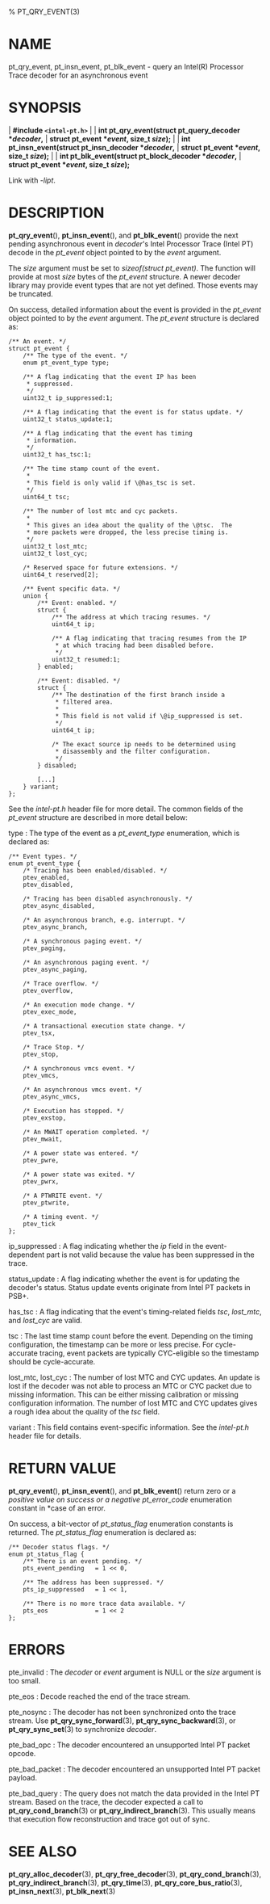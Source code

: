 % PT_QRY_EVENT(3)

<!---
 ! Copyright (c) 2015-2017, Intel Corporation
 !
 ! Redistribution and use in source and binary forms, with or without
 ! modification, are permitted provided that the following conditions are met:
 !
 !  * Redistributions of source code must retain the above copyright notice,
 !    this list of conditions and the following disclaimer.
 !  * Redistributions in binary form must reproduce the above copyright notice,
 !    this list of conditions and the following disclaimer in the documentation
 !    and/or other materials provided with the distribution.
 !  * Neither the name of Intel Corporation nor the names of its contributors
 !    may be used to endorse or promote products derived from this software
 !    without specific prior written permission.
 !
 ! THIS SOFTWARE IS PROVIDED BY THE COPYRIGHT HOLDERS AND CONTRIBUTORS "AS IS"
 ! AND ANY EXPRESS OR IMPLIED WARRANTIES, INCLUDING, BUT NOT LIMITED TO, THE
 ! IMPLIED WARRANTIES OF MERCHANTABILITY AND FITNESS FOR A PARTICULAR PURPOSE
 ! ARE DISCLAIMED. IN NO EVENT SHALL THE COPYRIGHT OWNER OR CONTRIBUTORS BE
 ! LIABLE FOR ANY DIRECT, INDIRECT, INCIDENTAL, SPECIAL, EXEMPLARY, OR
 ! CONSEQUENTIAL DAMAGES (INCLUDING, BUT NOT LIMITED TO, PROCUREMENT OF
 ! SUBSTITUTE GOODS OR SERVICES; LOSS OF USE, DATA, OR PROFITS; OR BUSINESS
 ! INTERRUPTION) HOWEVER CAUSED AND ON ANY THEORY OF LIABILITY, WHETHER IN
 ! CONTRACT, STRICT LIABILITY, OR TORT (INCLUDING NEGLIGENCE OR OTHERWISE)
 ! ARISING IN ANY WAY OUT OF THE USE OF THIS SOFTWARE, EVEN IF ADVISED OF THE
 ! POSSIBILITY OF SUCH DAMAGE.
 !-->

# NAME

pt_qry_event, pt_insn_event, pt_blk_event - query an Intel(R) Processor Trace
decoder for an asynchronous event


# SYNOPSIS

| **\#include `<intel-pt.h>`**
|
| **int pt_qry_event(struct pt_query_decoder \**decoder*,**
|                  **struct pt_event \**event*, size_t *size*);**
|
| **int pt_insn_event(struct pt_insn_decoder \**decoder*,**
|                   **struct pt_event \**event*, size_t *size*);**
|
| **int pt_blk_event(struct pt_block_decoder \**decoder*,**
|                  **struct pt_event \**event*, size_t *size*);**

Link with *-lipt*.


# DESCRIPTION

**pt_qry_event**(), **pt_insn_event**(), and **pt_blk_event**() provide the next
pending asynchronous event in *decoder*'s Intel Processor Trace (Intel PT)
decode in the *pt_event* object pointed to by the *event* argument.

The *size* argument must be set to *sizeof(struct pt_event)*.  The function will
provide at most *size* bytes of the *pt_event* structure.  A newer decoder
library may provide event types that are not yet defined.  Those events may be
truncated.

On success, detailed information about the event is provided in the *pt_event*
object pointed to by the *event* argument.  The *pt_event* structure is declared
as:

~~~{.c}
/** An event. */
struct pt_event {
	/** The type of the event. */
	enum pt_event_type type;

	/** A flag indicating that the event IP has been
	 * suppressed.
	 */
	uint32_t ip_suppressed:1;

	/** A flag indicating that the event is for status update. */
	uint32_t status_update:1;

	/** A flag indicating that the event has timing
	 * information.
	 */
	uint32_t has_tsc:1;

	/** The time stamp count of the event.
	 *
	 * This field is only valid if \@has_tsc is set.
	 */
	uint64_t tsc;

	/** The number of lost mtc and cyc packets.
	 *
	 * This gives an idea about the quality of the \@tsc.  The
	 * more packets were dropped, the less precise timing is.
	 */
	uint32_t lost_mtc;
	uint32_t lost_cyc;

	/* Reserved space for future extensions. */
	uint64_t reserved[2];

	/** Event specific data. */
	union {
		/** Event: enabled. */
		struct {
			/** The address at which tracing resumes. */
			uint64_t ip;

			/** A flag indicating that tracing resumes from the IP
			 * at which tracing had been disabled before.
			 */
			uint32_t resumed:1;
		} enabled;

		/** Event: disabled. */
		struct {
			/** The destination of the first branch inside a
			 * filtered area.
			 *
			 * This field is not valid if \@ip_suppressed is set.
			 */
			uint64_t ip;

			/* The exact source ip needs to be determined using
			 * disassembly and the filter configuration.
			 */
		} disabled;

		[...]
	} variant;
};
~~~

See the *intel-pt.h* header file for more detail.  The common fields of the
*pt_event* structure are described in more detail below:

type
:   The type of the event as a *pt_event_type* enumeration, which is declared
    as:

~~~{.c}
/** Event types. */
enum pt_event_type {
	/* Tracing has been enabled/disabled. */
	ptev_enabled,
	ptev_disabled,

	/* Tracing has been disabled asynchronously. */
	ptev_async_disabled,

	/* An asynchronous branch, e.g. interrupt. */
	ptev_async_branch,

	/* A synchronous paging event. */
	ptev_paging,

	/* An asynchronous paging event. */
	ptev_async_paging,

	/* Trace overflow. */
	ptev_overflow,

	/* An execution mode change. */
	ptev_exec_mode,

	/* A transactional execution state change. */
	ptev_tsx,

	/* Trace Stop. */
	ptev_stop,

	/* A synchronous vmcs event. */
	ptev_vmcs,

	/* An asynchronous vmcs event. */
	ptev_async_vmcs,

	/* Execution has stopped. */
	ptev_exstop,

	/* An MWAIT operation completed. */
	ptev_mwait,

	/* A power state was entered. */
	ptev_pwre,

	/* A power state was exited. */
	ptev_pwrx,

	/* A PTWRITE event. */
	ptev_ptwrite,

	/* A timing event. */
	ptev_tick
};
~~~

ip_suppressed
:   A flag indicating whether the *ip* field in the event-dependent part is not
    valid because the value has been suppressed in the trace.

status_update
:   A flag indicating whether the event is for updating the decoder's status.
    Status update events originate from Intel PT packets in PSB+.

has_tsc
:   A flag indicating that the event's timing-related fields *tsc*, *lost_mtc*,
    and *lost_cyc* are valid.

tsc
:   The last time stamp count before the event.  Depending on the timing
    configuration, the timestamp can be more or less precise.  For
    cycle-accurate tracing, event packets are typically CYC-eligible so the
    timestamp should be cycle-accurate.

lost_mtc, lost_cyc
:   The number of lost MTC and CYC updates.  An update is lost if the decoder
    was not able to process an MTC or CYC packet due to missing information.
    This can be either missing calibration or missing configuration information.
    The number of lost MTC and CYC updates gives a rough idea about the quality
    of the *tsc* field.

variant
:   This field contains event-specific information.  See the *intel-pt.h* header
    file for details.


# RETURN VALUE

**pt_qry_event**(), **pt_insn_event**(), and **pt_blk_event**() return zero or a
*positive value on success or a negative pt_error_code* enumeration constant in
*case of an error.

On success, a bit-vector of *pt_status_flag* enumeration constants is returned.
The *pt_status_flag* enumeration is declared as:

~~~{.c}
/** Decoder status flags. */
enum pt_status_flag {
	/** There is an event pending. */
	pts_event_pending	= 1 << 0,

	/** The address has been suppressed. */
	pts_ip_suppressed	= 1 << 1,

	/** There is no more trace data available. */
	pts_eos				= 1 << 2
};
~~~


# ERRORS

pte_invalid
:   The *decoder* or *event* argument is NULL or the *size* argument is too
    small.

pte_eos
:   Decode reached the end of the trace stream.

pte_nosync
:   The decoder has not been synchronized onto the trace stream.  Use
    **pt_qry_sync_forward**(3), **pt_qry_sync_backward**(3), or
    **pt_qry_sync_set**(3) to synchronize *decoder*.

pte_bad_opc
:   The decoder encountered an unsupported Intel PT packet opcode.

pte_bad_packet
:   The decoder encountered an unsupported Intel PT packet payload.

pte_bad_query
:   The query does not match the data provided in the Intel PT stream.  Based on
    the trace, the decoder expected a call to **pt_qry_cond_branch**(3) or
    **pt_qry_indirect_branch**(3).  This usually means that execution flow
    reconstruction and trace got out of sync.


# SEE ALSO

**pt_qry_alloc_decoder**(3), **pt_qry_free_decoder**(3),
**pt_qry_cond_branch**(3), **pt_qry_indirect_branch**(3), **pt_qry_time**(3),
**pt_qry_core_bus_ratio**(3), **pt_insn_next**(3), **pt_blk_next**(3)
